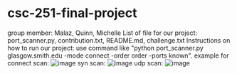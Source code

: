 # csc-251-final-project
group member: Malaz, Quinn, Michelle
List of file for our project: port_scanner.py, contribution.txt, README.md, challenge.txt
Instructions on how to run our project: use command like "python port_scanner.py glasgow.smith.edu -mode connect -order order -ports known".
example for connect scan:
![image](https://github.com/user-attachments/assets/d708c543-01e4-44eb-8101-f867b4c899d1)
syn scan:
![image](https://github.com/user-attachments/assets/f2e425f1-a2de-4f35-93da-119c9f2b3b51)
udp scan:
![image](https://github.com/user-attachments/assets/53522ed7-f078-4f82-824d-6d5686c5381a)
